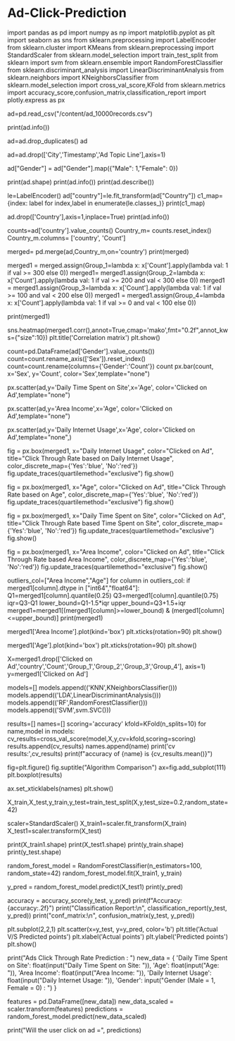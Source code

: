 # Ad-Click-Prediction

import pandas as pd
import numpy as np
import matplotlib.pyplot as plt
import seaborn as sns
from sklearn.preprocessing import LabelEncoder
from sklearn.cluster import KMeans
from sklearn.preprocessing import StandardScaler
from sklearn.model_selection import train_test_split
from sklearn import svm
from sklearn.ensemble import RandomForestClassifier
from sklearn.discriminant_analysis import LinearDiscriminantAnalysis
from sklearn.neighbors import KNeighborsClassifier
from sklearn.model_selection import cross_val_score,KFold
from sklearn.metrics import accuracy_score,confusion_matrix,classification_report
import plotly.express as px

ad=pd.read_csv("/content/ad_10000records.csv")

print(ad.info())

ad=ad.drop_duplicates()
ad

ad=ad.drop(['City','Timestamp','Ad Topic Line'],axis=1)

ad["Gender"] = ad["Gender"].map({"Male": 1,"Female": 0})

print(ad.shape)
print(ad.info())
print(ad.describe())

le=LabelEncoder()
ad["country"]=le.fit_transform(ad["Country"])
c1_map={index: label for index,label in enumerate(le.classes_)}
print(c1_map)

ad.drop(['Country'],axis=1,inplace=True)
print(ad.info())

counts=ad['country'].value_counts()
Country_m= counts.reset_index()
Country_m.columns= ['country', 'Count']

merged= pd.merge(ad,Country_m,on='country')
print(merged)

merged1 = merged.assign(Group_1=lambda x: x['Count'].apply(lambda val: 1 if val >= 300 else 0))
merged1= merged1.assign(Group_2=lambda x: x['Count'].apply(lambda val: 1 if val >= 200 and val < 300 else 0))
merged1 = merged1.assign(Group_3=lambda x: x['Count'].apply(lambda val: 1 if val >= 100 and val < 200 else 0))
merged1 = merged1.assign(Group_4=lambda x: x['Count'].apply(lambda val: 1 if val >= 0 and val < 100 else 0))

print(merged1)

sns.heatmap(merged1.corr(),annot=True,cmap='mako',fmt="0.2f",annot_kws={"size":10})
plt.title('Correlation matrix')
plt.show()

count=pd.DataFrame(ad['Gender'].value_counts())
count=count.rename_axis(['Sex']).reset_index()
count=count.rename(columns={'Gender':'Count'})
count
px.bar(count, x='Sex', y='Count', color='Sex',template="none")

px.scatter(ad,y='Daily Time Spent on Site',x='Age', color='Clicked on Ad',template="none")

px.scatter(ad,y='Area Income',x='Age', color='Clicked on Ad',template="none")

px.scatter(ad,y='Daily Internet Usage',x='Age', color='Clicked on Ad',template="none",)

fig = px.box(merged1,
             x="Daily Internet Usage",
             color="Clicked on Ad",
             title="Click Through Rate based on Daily Internet Usage",
             color_discrete_map={'Yes':'blue',
                                 'No':'red'})
fig.update_traces(quartilemethod="exclusive")
fig.show()

fig = px.box(merged1,
             x="Age",
             color="Clicked on Ad",
             title="Click Through Rate based on Age",
             color_discrete_map={'Yes':'blue',
                                 'No':'red'})
fig.update_traces(quartilemethod="exclusive")
fig.show()

fig = px.box(merged1,
             x="Daily Time Spent on Site",
             color="Clicked on Ad",
             title="Click Through Rate based Time Spent on Site",
             color_discrete_map={'Yes':'blue',
                                 'No':'red'})
fig.update_traces(quartilemethod="exclusive")
fig.show()

fig = px.box(merged1,
             x="Area Income",
             color="Clicked on Ad",
             title="Click Through Rate based Area Income",
             color_discrete_map={'Yes':'blue',
                                 'No':'red'})
fig.update_traces(quartilemethod="exclusive")
fig.show()

outliers_col=["Area Income","Age"]
for column in outliers_col:
  if merged1[column].dtype in ["int64","float64"]:
    Q1=merged1[column].quantile(0.25)
    Q3=merged1[column].quantile(0.75)
    iqr=Q3-Q1
    lower_bound=Q1-1.5*iqr
    upper_bound=Q3+1.5+iqr
    merged1=merged1[(merged1[column]>=lower_bound) & (merged1[column]<=upper_bound)]
    print(merged1)

merged1['Area Income'].plot(kind='box')
plt.xticks(rotation=90)
plt.show()

merged1['Age'].plot(kind='box')
plt.xticks(rotation=90)
plt.show()

X=merged1.drop(['Clicked on Ad','country','Count','Group_1','Group_2','Group_3','Group_4'], axis=1)
y=merged1['Clicked on Ad']

models=[]
models.append(('KNN',KNeighborsClassifier()))
models.append(('LDA',LinearDiscriminantAnalysis()))
models.append(('RF',RandomForestClassifier()))
models.append(('SVM',svm.SVC()))

results=[]
names=[]
scoring='accuracy'
kfold=KFold(n_splits=10)
for name,model in models:
    cv_results=cross_val_score(model,X,y,cv=kfold,scoring=scoring)
    results.append(cv_results)
    names.append(name)
    print('cv results:',cv_results)
    print(f"accuracy of {name} is {cv_results.mean()}")

fig=plt.figure()
fig.suptitle("Algorithm Comparison")
ax=fig.add_subplot(111)
plt.boxplot(results)

ax.set_xticklabels(names)
plt.show()

X_train,X_test,y_train,y_test=train_test_split(X,y,test_size=0.2,random_state=42)

scaler=StandardScaler()
X_train1=scaler.fit_transform(X_train)
X_test1=scaler.transform(X_test)

print(X_train1.shape)
print(X_test1.shape)
print(y_train.shape)
print(y_test.shape)

random_forest_model = RandomForestClassifier(n_estimators=100, random_state=42)
random_forest_model.fit(X_train1, y_train)

y_pred = random_forest_model.predict(X_test1)
print(y_pred)

accuracy = accuracy_score(y_test, y_pred)
print(f"Accuracy: {accuracy:.2f}")
print("Classification Report:\n", classification_report(y_test, y_pred))
print("conf_matrix:\n", confusion_matrix(y_test, y_pred))

plt.subplot(2,2,1)
plt.scatter(x=y_test, y=y_pred, color='b')
plt.title('Actual V/S Predicted points')
plt.xlabel('Actual points')
plt.ylabel('Predicted points')
plt.show()

print("Ads Click Through Rate Prediction : ")
new_data = {
    'Daily Time Spent on Site': float(input("Daily Time Spent on Site: ")),
    'Age': float(input("Age: ")),
    'Area Income': float(input("Area Income: ")),
    'Daily Internet Usage': float(input("Daily Internet Usage: ")),
    'Gender': input("Gender (Male = 1, Female = 0) : ")
}

features = pd.DataFrame([new_data])
new_data_scaled = scaler.transform(features)
predictions = random_forest_model.predict(new_data_scaled)

print("Will the user click on ad =", predictions)
